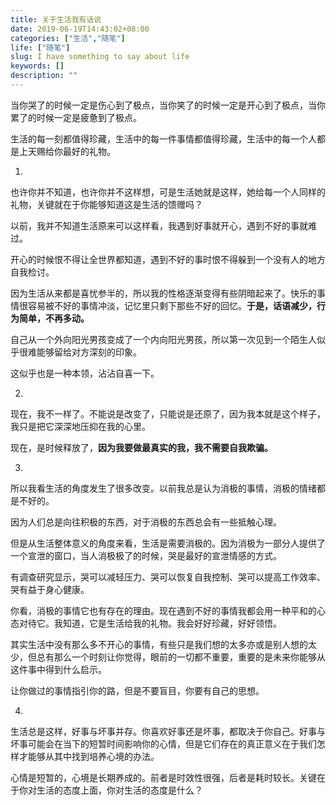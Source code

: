 ```yaml
---
title: 关于生活我有话说
date: 2019-06-19T14:43:02+08:00
categories: ["生活","随笔"]
life: ["随笔"]
slug: I have something to say about life
keywords: []
description: ""
---
```


当你哭了的时候一定是伤心到了极点，当你笑了的时候一定是开心到了极点，当你累了的时候一定是疲惫到了极点。

生活的每一刻都值得珍藏，生活中的每一件事情都值得珍藏，生活中的每一个人都是上天赐给你最好的礼物。

1.

也许你并不知道，也许你并不这样想，可是生活她就是这样，她给每一个人同样的礼物，关键就在于你能够知道这是生活的馈赠吗？

以前，我并不知道生活原来可以这样看，我遇到好事就开心，遇到不好的事就难过。

开心的时候恨不得让全世界都知道，遇到不好的事时恨不得躲到一个没有人的地方自我检讨。

因为生活从来都是喜忧参半的，所以我的性格逐渐变得有些阴暗起来了。快乐的事情很容易被不好的事情冲淡，记忆里只剩下那些不好的回忆。**于是，话语减少，行为简单，不再多动。**

自己从一个外向阳光男孩变成了一个内向阳光男孩，所以第一次见到一个陌生人似乎很难能够留给对方深刻的印象。

这似乎也是一种本领，沾沾自喜一下。

2.

现在，我不一样了。不能说是改变了，只能说是还原了，因为我本就是这个样子，我只是把它深深地压抑在我的心里。

现在，是时候释放了，**因为我要做最真实的我，我不需要自我欺骗。**

3.

所以我看生活的角度发生了很多改变。以前我总是认为消极的事情，消极的情绪都是不好的。

因为人们总是向往积极的东西，对于消极的东西总会有一些抵触心理。

但是从生活整体意义的角度来看，生活是需要消极的。因为消极为一部分人提供了一个宣泄的窗口，当人消极极了的时候，哭是最好的宣泄情感的方式。

有调查研究显示，哭可以减轻压力、哭可以恢复自我控制、哭可以提高工作效率、哭有益于身心健康。

你看，消极的事情它也有存在的理由。现在遇到不好的事情我都会用一种平和的心态对待它。我知道，它是生活给我的礼物。我会好好珍藏，好好领悟。

其实生活中没有那么多不开心的事情，有些只是我们想的太多亦或是别人想的太少，但总有那么一个时刻让你觉得，眼前的一切都不重要，重要的是未来你能够从这件事中得到什么启示。

让你做过的事情指引你的路，但是不要盲目，你要有自己的思想。

4.

生活总是这样，好事与坏事并存。你喜欢好事还是坏事，都取决于你自己。好事与坏事可能会在当下的短暂时间影响你的心情，但是它们存在的真正意义在于我们怎样才能够从其中找到培养心境的办法。

心情是短暂的，心境是长期养成的。前者是时效性很强，后者是耗时较长。关键在于你对生活的态度上面，你对生活的态度是什么？